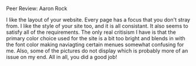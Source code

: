 Peer Review: Aaron Rock

I like the layout of your website. Every page has a focus that you don't stray from. I like the style of your site too, and it is all consistant. It also seems to satisfy all of the requirements. The only real critisism I have is that the primary color choice used for the site is a bit too bright and blends in with the font color making naviagting certain menues somewhat confusing for me. Also, some of the pictures do not display which is probably more of an issue on my end. All in all, you did a good job!
